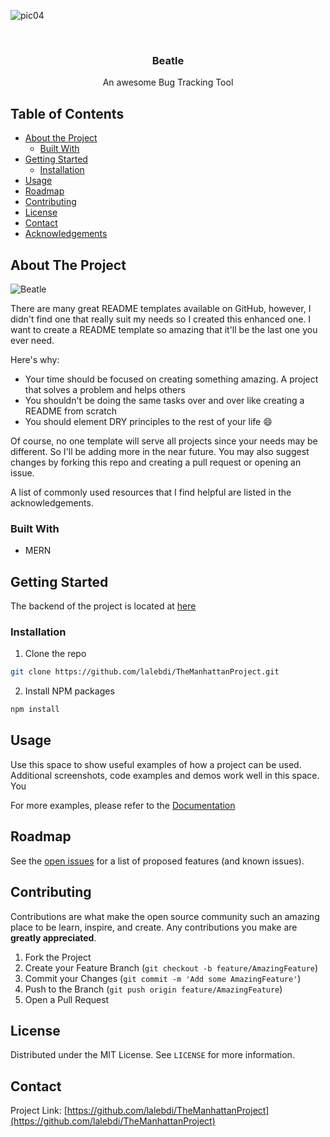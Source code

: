![pic04](https://user-images.githubusercontent.com/67381036/93413105-80d7bc80-f86c-11ea-954d-9814eb2a110b.jpg)
<!-- PROJECT LOGO -->
<p align="center">
  
<br />

  <h3 align="center">Beatle</h3>

  <p align="center">
    An awesome Bug Tracking Tool
    <br />
    
  </p>
</p>



<!-- TABLE OF CONTENTS -->
## Table of Contents

* [About the Project](#about-the-project)
  * [Built With](#built-with)
* [Getting Started](#getting-started)
  * [Installation](#installation)
* [Usage](#usage)
* [Roadmap](#roadmap)
* [Contributing](#contributing)
* [License](#license)
* [Contact](#contact)
* [Acknowledgements](#acknowledgements)



<!-- ABOUT THE PROJECT -->
## About The Project

![Beatle](https://user-images.githubusercontent.com/67381036/93413096-7c130880-f86c-11ea-8b88-71f3202d76f7.gif)

There are many great README templates available on GitHub, however, I didn't find one that really suit my needs so I created this enhanced one. I want to create a README template so amazing that it'll be the last one you ever need.

Here's why:
* Your time should be focused on creating something amazing. A project that solves a problem and helps others
* You shouldn't be doing the same tasks over and over like creating a README from scratch
* You should element DRY principles to the rest of your life :smile:

Of course, no one template will serve all projects since your needs may be different. So I'll be adding more in the near future. You may also suggest changes by forking this repo and creating a pull request or opening an issue.

A list of commonly used resources that I find helpful are listed in the acknowledgements.

### Built With

* MERN



<!-- GETTING STARTED -->
## Getting Started

The backend of the project is located at [here](https://github.com/lalebdi/TheManhattanProjectBackend)

### Installation


1. Clone the repo
```sh
git clone https://github.com/lalebdi/TheManhattanProject.git
```
2. Install NPM packages
```sh
npm install
```




<!-- USAGE EXAMPLES -->
## Usage

Use this space to show useful examples of how a project can be used. Additional screenshots, code examples and demos work well in this space. You 

For more examples, please refer to the [Documentation](https://example.com)



<!-- ROADMAP -->
## Roadmap

See the [open issues](https://github.com/othneildrew/Best-README-Template/issues) for a list of proposed features (and known issues).



<!-- CONTRIBUTING -->
## Contributing

Contributions are what make the open source community such an amazing place to be learn, inspire, and create. Any contributions you make are **greatly appreciated**.

1. Fork the Project
2. Create your Feature Branch (`git checkout -b feature/AmazingFeature`)
3. Commit your Changes (`git commit -m 'Add some AmazingFeature'`)
4. Push to the Branch (`git push origin feature/AmazingFeature`)
5. Open a Pull Request



<!-- LICENSE -->
## License

Distributed under the MIT License. See `LICENSE` for more information.



<!-- CONTACT -->
## Contact


Project Link: [https://github.com/lalebdi/TheManhattanProject](https://github.com/lalebdi/TheManhattanProject)

